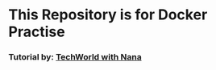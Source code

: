 <h1>This Repository is for Docker Practise</h1>
<h3>Tutorial by: <a href="https://www.youtube.com/watch?v=3c-iBn73dDE">TechWorld with Nana</a></h3>

